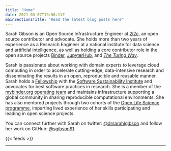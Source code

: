 ```yaml
---
title: "Home"
date: 2021-03-07T19:50:11Z
mainSectionsTitle: "Read the latest blog posts here"
---
```


Sarah Gibson is an Open Source Infrastructure Engineer at [2i2c](https://2i2c.org), an open source contributor and advocate.
She holds more than two years of experience as a Research Engineer at a national institute for data science and artificial intelligence, as well as holding a core contributor role in the open source projects [Binder](https://jupyter.org/binder), [JupyterHub](https://jupyter.org/hub), and [_The Turing Way_](https://the-turing-way.netlify.app/).

Sarah is passionate about working with domain experts to leverage cloud computing in order to accelerate cutting-edge, data-intensive research and disseminating the results in an open, reproducible and reusable manner.
Sarah holds a [Fellowship](https://software.ac.uk/programmes-and-events/fellowship-programme) with the [Software Sustainability Institute](https://software.ac.uk) and advocates for best software practices in research.
She is a member of the [mybinder.org operating team](https://jupyterhub-team-compass.readthedocs.io/en/latest/team.html#jupyterhub-team) and maintains infrastructure supporting a global community in sharing reproducible computational environments.
She has also mentored projects through two cohorts of the [Open Life Science programme](https://openlifesci.org), imparting lived experience of her skills participating and leading in open science projects.

You can connect further with Sarah on twitter: [@drsarahlgibson](https://twitter.com/drsarahlgibson) and follow her work on GitHub: [@sgibson91](https://github.com/sgibson91).

{{< feeds >}}

---
